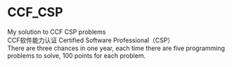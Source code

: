 # CCF_CSP
My solution to CCF CSP problems  
CCF软件能力认证
Certified Software Professional（CSP）  
There are three chances in one year, each time there are five programming problems to solve, 100 points for each problem.
